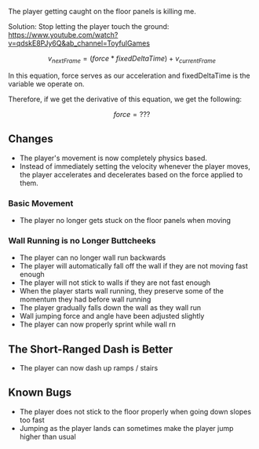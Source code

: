 The player getting caught on the floor panels is killing me.

Solution: Stop letting the player touch the ground:
<https://www.youtube.com/watch?v=qdskE8PJy6Q&ab_channel=ToyfulGames>

$${v_{nextFrame} = (force * fixedDeltaTime) + v_{currentFrame}}$$

In this equation, force serves as our acceleration and fixedDeltaTime is the variable we operate on.

Therefore, if we get the derivative of this equation, we get the following:

$${force = ???}$$

## Changes
- The player's movement is now completely physics based.
- Instead of immediately setting the velocity whenever the player moves, the player accelerates and decelerates based on the force applied to them.

### Basic Movement
- The player no longer gets stuck on the floor panels when moving

### Wall Running is no Longer Buttcheeks
- The player can no longer wall run backwards
- The player will automatically fall off the wall if they are not moving fast enough
- The player will not stick to walls if they are not fast enough
- When the player starts wall running, they preserve some of the momentum they had before wall running
- The player gradually falls down the wall as they wall run
- Wall jumping force and angle have been adjusted slightly
- The player can now properly sprint while wall rn

## The Short-Ranged Dash is Better
- The player can now dash up ramps / stairs

## Known Bugs
- The player does not stick to the floor properly when going down slopes too fast
- Jumping as the player lands can sometimes make the player jump higher than usual
